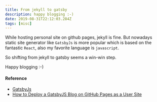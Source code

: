 ```yaml
---
title: From jekyll to gatsby
description: happy blogging :-)
date: 2019-08-31T22:12:03.284Z
tags: [misc]
---
```


While hosting personal site on github pages, jekyll is fine.
But nowadays static site generator like `GatsbyJs` is more popular which
is based on the fantastic `React`, also my favorite language is `javascript`.

So shifting from jekyll to gatsby seems a win-win step.

Happy blogging :-)

#### Reference

- [GatsbyJs](https://www.gatsbyjs.org/)
- [How to Deploy a GatsbyJS Blog on GitHub Pages as a User Site](http://jarednielsen.com/deploy-gatsbyjs-github-pages-user/)
